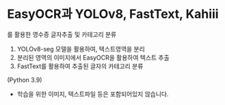 # EasyOCR과 YOLOv8, FastText, Kahiii
를 활용한 영수증 글자추출 및 카테고리 분류

1. YOLOv8-seg 모델을 활용하여, 텍스트영역을 분리
2. 분리된 영역의 이미지에서 EasyOCR을 활용하여 텍스트 추출
3. FastText를 활용하여 추출된 글자의 카테고리 분류

(Python 3.9)

* 학습을 위한 이미지, 텍스트파일 등은 포함되어있지 않습니다.
